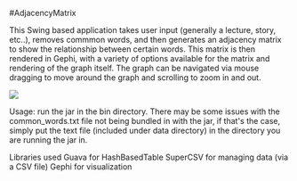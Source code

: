 #AdjacencyMatrix

This Swing based application takes user input (generally a lecture, story, etc..), removes commmon words, and then generates an adjacency matrix to show the relationship between certain words. This matrix is then rendered in Gephi, with a variety of options available for the matrix and rendering of the graph itself. The graph can be navigated via mouse dragging to move around the graph and scrolling to zoom in and out. 


![](http://i.imgur.com/YOacr94.png)

Usage: run the jar in the bin directory. There may be some issues with the common_words.txt file not being bundled in with the jar, if that's the case, simply put the text file (included under data directory) in the directory you are running the jar in.  


Libraries used
Guava for HashBasedTable
SuperCSV for managing data (via a CSV file)
Gephi for visualization

